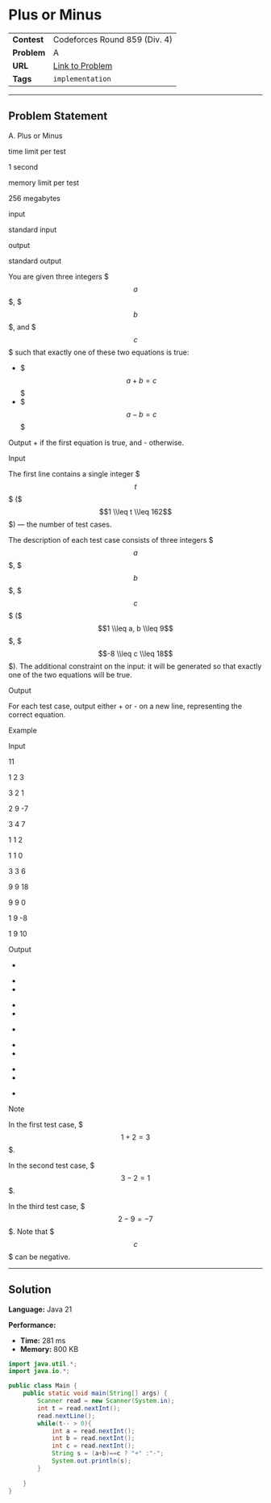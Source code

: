 # Plus or Minus

| | |
| :--- | :--- |
| **Contest** | Codeforces Round 859 (Div. 4) |
| **Problem** | A |
| **URL** | [Link to Problem](https://codeforces.com/contest/1807/problem/A) |
| **Tags** | `implementation` |

---

## Problem Statement

A. Plus or Minus

time limit per test

1 second

memory limit per test

256 megabytes

input

standard input

output

standard output

You are given three integers $$$a$$$, $$$b$$$, and $$$c$$$ such that exactly one of these two equations is true:

*   $$$a+b=c$$$
*   $$$a-b=c$$$

Output + if the first equation is true, and \- otherwise.

Input

The first line contains a single integer $$$t$$$ ($$$1 \\leq t \\leq 162$$$) — the number of test cases.

The description of each test case consists of three integers $$$a$$$, $$$b$$$, $$$c$$$ ($$$1 \\leq a, b \\leq 9$$$, $$$-8 \\leq c \\leq 18$$$). The additional constraint on the input: it will be generated so that exactly one of the two equations will be true.

Output

For each test case, output either + or \- on a new line, representing the correct equation.

Example

Input

11

1 2 3

3 2 1

2 9 -7

3 4 7

1 1 2

1 1 0

3 3 6

9 9 18

9 9 0

1 9 -8

1 9 10

Output

+
-
-
+
+
-
+
+
-
-
+

Note

In the first test case, $$$1+2=3$$$.

In the second test case, $$$3-2=1$$$.

In the third test case, $$$2-9=-7$$$. Note that $$$c$$$ can be negative.

---

## Solution

**Language:** Java 21

**Performance:**
- **Time:** 281 ms
- **Memory:** 800 KB

```java
import java.util.*;
import java.io.*;

public class Main {
    public static void main(String[] args) {
        Scanner read = new Scanner(System.in);
        int t = read.nextInt();
        read.nextLine();
        while(t-- > 0){
            int a = read.nextInt();
            int b = read.nextInt();
            int c = read.nextInt(); 
            String s = (a+b)==c ? "+" :"-";
            System.out.println(s);
        }
        
    }
}
```